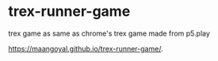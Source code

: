 # trex-runner-game
trex game as same as chrome's trex game made from p5.play  

https://maangoyal.github.io/trex-runner-game/.
